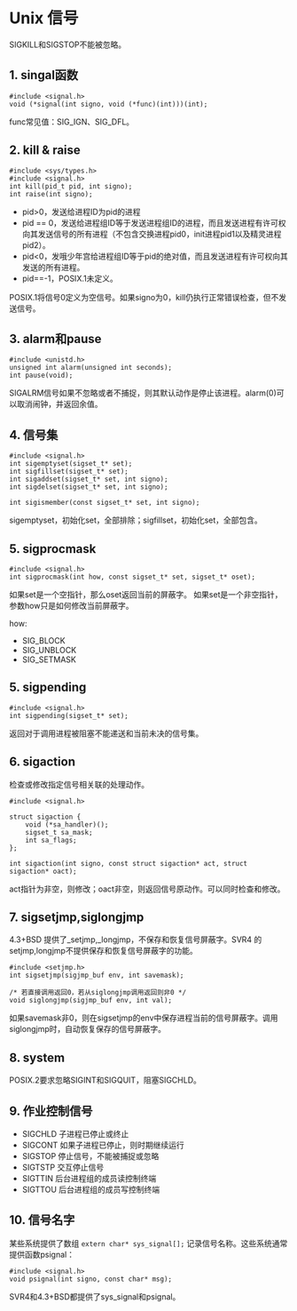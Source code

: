 # Unix 信号
SIGKILL和SIGSTOP不能被忽略。

## 1. singal函数
```
#include <signal.h>
void (*signal(int signo, void (*func)(int)))(int);
```

func常见值：SIG_IGN、SIG_DFL。

## 2. kill & raise
```
#include <sys/types.h>
#include <signal.h>
int kill(pid_t pid, int signo);
int raise(int signo);
```

* pid>0，发送给进程ID为pid的进程
* pid == 0，发送给进程组ID等于发送进程组ID的进程，而且发送进程有许可权向其发送信号的所有进程（不包含交换进程pid0，init进程pid1以及精灵进程pid2）。
* pid<0，发哦少年宫给进程组ID等于pid的绝对值，而且发送进程有许可权向其发送的所有进程。
* pid==-1，POSIX.1未定义。

POSIX.1将信号0定义为空信号。如果signo为0，kill仍执行正常错误检查，但不发送信号。

## 3. alarm和pause
```
#include <unistd.h>
unsigned int alarm(unsigned int seconds);
int pause(void);
```

SIGALRM信号如果不忽略或者不捕捉，则其默认动作是停止该进程。alarm(0)可以取消闹钟，并返回余值。


## 4. 信号集
```
#include <signal.h>
int sigemptyset(sigset_t* set);
int sigfillset(sigset_t* set);
int sigaddset(sigset_t* set, int signo);
int sigdelset(sigset_t* set, int signo);

int sigismember(const sigset_t* set, int signo);
```

sigemptyset，初始化set，全部排除；sigfillset，初始化set，全部包含。


## 5. sigprocmask
```
#include <signal.h>
int sigprocmask(int how, const sigset_t* set, sigset_t* oset);
```
如果set是一个空指针，那么oset返回当前的屏蔽字。
如果set是一个非空指针，参数how只是如何修改当前屏蔽字。

how:

* SIG_BLOCK
* SIG_UNBLOCK
* SIG_SETMASK

## 5. sigpending
```
#include <signal.h>
int sigpending(sigset_t* set);
```

返回对于调用进程被阻塞不能递送和当前未决的信号集。

## 6. sigaction
检查或修改指定信号相关联的处理动作。
```
#include <signal.h>

struct sigaction {
	void (*sa_handler)();
	sigset_t sa_mask;
	int sa_flags;
};

int sigaction(int signo, const struct sigaction* act, struct sigaction* oact);
```

act指针为非空，则修改；oact非空，则返回信号原动作。可以同时检查和修改。

## 7. sigsetjmp,siglongjmp
4.3+BSD 提供了_setjmp,_longjmp，不保存和恢复信号屏蔽字。SVR4 的setjmp,longjmp不提供保存和恢复信号屏蔽字的功能。

```
#include <setjmp.h>
int sigsetjmp(sigjmp_buf env, int savemask);

/* 若直接调用返回0，若从siglongjmp调用返回则非0 */
void siglongjmp(sigjmp_buf env, int val);
```

如果savemask非0，则在sigsetjmp的env中保存进程当前的信号屏蔽字。调用siglongjmp时，自动恢复保存的信号屏蔽字。

## 8. system
POSIX.2要求忽略SIGINT和SIGQUIT，阻塞SIGCHLD。

## 9. 作业控制信号
* SIGCHLD 子进程已停止或终止
* SIGCONT 如果子进程已停止，则时期继续运行
* SIGSTOP 停止信号，不能被捕捉或忽略
* SIGTSTP 交互停止信号
* SIGTTIN 后台进程组的成员读控制终端
* SIGTTOU 后台进程组的成员写控制终端

## 10. 信号名字
某些系统提供了数组 `extern char* sys_signal[];` 记录信号名称。这些系统通常提供函数psignal：

```
#include <signal.h>
void psignal(int signo, const char* msg);
```

SVR4和4.3+BSD都提供了sys_signal和psignal。










